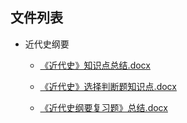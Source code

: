 

## 文件列表

- 近代史纲要

    - [《近代史》知识点总结.docx](https://github.com/bjut-swift/BJUT-Helper/raw/master/%E8%BF%91%E4%BB%A3%E5%8F%B2%E7%BA%B2%E8%A6%81/%E3%80%8A%E8%BF%91%E4%BB%A3%E5%8F%B2%E3%80%8B%E7%9F%A5%E8%AF%86%E7%82%B9%E6%80%BB%E7%BB%93.docx)

    - [《近代史》选择判断题知识点.docx](https://github.com/bjut-swift/BJUT-Helper/raw/master/%E8%BF%91%E4%BB%A3%E5%8F%B2%E7%BA%B2%E8%A6%81/%E3%80%8A%E8%BF%91%E4%BB%A3%E5%8F%B2%E3%80%8B%E9%80%89%E6%8B%A9%E5%88%A4%E6%96%AD%E9%A2%98%E7%9F%A5%E8%AF%86%E7%82%B9.docx)

    - [《近代史纲要复习题》总结.docx](https://github.com/bjut-swift/BJUT-Helper/raw/master/%E8%BF%91%E4%BB%A3%E5%8F%B2%E7%BA%B2%E8%A6%81/%E3%80%8A%E8%BF%91%E4%BB%A3%E5%8F%B2%E7%BA%B2%E8%A6%81%E5%A4%8D%E4%B9%A0%E9%A2%98%E3%80%8B%E6%80%BB%E7%BB%93.docx)

